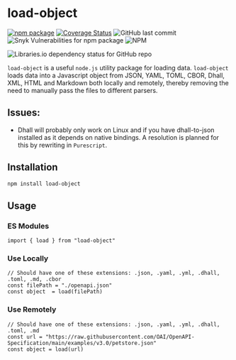 # load-object

[![npm package][npm-image]][npm-url]
[![Coverage Status][coveralls-image]][coveralls-url]
![GitHub last commit](https://img.shields.io/github/last-commit/mithrayls/js-load-object)
![Snyk Vulnerabilities for npm package](https://img.shields.io/snyk/vulnerabilities/npm/load-object)
![NPM](https://img.shields.io/npm/l/load-object)
<!-- Some how there is still an out of date dependency here, I can't work out where it is-->
![Libraries.io dependency status for GitHub repo](https://img.shields.io/librariesio/github/mithrayls/js-load-object)

<!--
npms.io hasn't picked up this package yet!:
![npms.io (quality)](https://img.shields.io/npms-io/quality-score/load-object)

Will Include this badge probably if I use clojurescript. Otherwise, there's nothing special about Javascript!
![GitHub top language](https://img.shields.io/github/languages/top/mithrayls/js-load-object)

Package Health, just monitor this until it gets a bit higher ;-)
[![load-object](https://snyk.io/advisor/npm-package/load-object/badge.svg)](https://snyk.io/advisor/npm-package/load-object)

Might include later
[![built with nix](https://builtwithnix.org/badge.svg)](https://builtwithnix.org)
-->

`load-object` is a useful `node.js` utility package for loading data. `load-object` loads data into a Javascript object from JSON, YAML, TOML, CBOR, Dhall, XML, HTML and Markdown both locally and remotely, thereby removing the need to manually pass the files to different parsers.

## Issues:
- Dhall will probably only work on Linux and if you have dhall-to-json installed as it depends on native bindings. A resolution is planned for this by rewriting in `Purescript`.

## Installation

```bash
npm install load-object
```

## Usage

### ES Modules

``` node
import { load } from "load-object"
```

### Use Locally
```node
// Should have one of these extensions: .json, .yaml, .yml, .dhall, .toml, .md, .cbor
const filePath = "./openapi.json"
const object  = load(filePath)
```

### Use Remotely
```node
// Should have one of these extensions: .json, .yaml, .yml, .dhall, .toml, .md
const url = "https://raw.githubusercontent.com/OAI/OpenAPI-Specification/main/examples/v3.0/petstore.json"
const object = load(url)
```

[npm-image]: https://img.shields.io/npm/v/load-object.svg
[npm-url]: http://npmjs.org/package/load-object
[coveralls-image]: https://coveralls.io/repos/github/mithrayls/js-load-object/badge.svg?branch=main
[coveralls-url]: https://coveralls.io/github/mithrayls/js-load-object?branch=main
